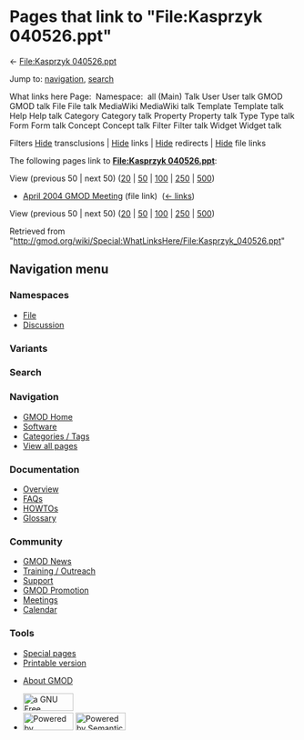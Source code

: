 <div id="mw-page-base" class="noprint">

</div>

<div id="mw-head-base" class="noprint">

</div>

<div id="content" class="mw-body" role="main">

<span id="top"></span>

<div id="mw-js-message" style="display:none;">

</div>



# <span dir="auto">Pages that link to "File:Kasprzyk 040526.ppt"</span>

<div id="bodyContent">

<div id="contentSub">

← [File:Kasprzyk
040526.ppt](/wiki/File:Kasprzyk_040526.ppt "File:Kasprzyk 040526.ppt")

</div>

<div id="jump-to-nav" class="mw-jump">

Jump to: [navigation](#mw-navigation), [search](#p-search)

</div>

<div id="mw-content-text">

What links here Page:  Namespace:  all (Main) Talk User User talk GMOD
GMOD talk File File talk MediaWiki MediaWiki talk Template Template talk
Help Help talk Category Category talk Property Property talk Type Type
talk Form Form talk Concept Concept talk Filter Filter talk Widget
Widget talk

Filters
[Hide](/mediawiki/index.php?title=Special:WhatLinksHere/File:Kasprzyk_040526.ppt&hidetrans=1 "Special:WhatLinksHere/File:Kasprzyk 040526.ppt")
transclusions \|
[Hide](/mediawiki/index.php?title=Special:WhatLinksHere/File:Kasprzyk_040526.ppt&hidelinks=1 "Special:WhatLinksHere/File:Kasprzyk 040526.ppt")
links \|
[Hide](/mediawiki/index.php?title=Special:WhatLinksHere/File:Kasprzyk_040526.ppt&hideredirs=1 "Special:WhatLinksHere/File:Kasprzyk 040526.ppt")
redirects \|
[Hide](/mediawiki/index.php?title=Special:WhatLinksHere/File:Kasprzyk_040526.ppt&hideimages=1 "Special:WhatLinksHere/File:Kasprzyk 040526.ppt")
file links

The following pages link to **[File:Kasprzyk
040526.ppt](/wiki/File:Kasprzyk_040526.ppt "File:Kasprzyk 040526.ppt")**:

View (previous 50 \| next 50)
([20](/mediawiki/index.php?title=Special:WhatLinksHere/File:Kasprzyk_040526.ppt&limit=20 "Special:WhatLinksHere/File:Kasprzyk 040526.ppt")
\|
[50](/mediawiki/index.php?title=Special:WhatLinksHere/File:Kasprzyk_040526.ppt&limit=50 "Special:WhatLinksHere/File:Kasprzyk 040526.ppt")
\|
[100](/mediawiki/index.php?title=Special:WhatLinksHere/File:Kasprzyk_040526.ppt&limit=100 "Special:WhatLinksHere/File:Kasprzyk 040526.ppt")
\|
[250](/mediawiki/index.php?title=Special:WhatLinksHere/File:Kasprzyk_040526.ppt&limit=250 "Special:WhatLinksHere/File:Kasprzyk 040526.ppt")
\|
[500](/mediawiki/index.php?title=Special:WhatLinksHere/File:Kasprzyk_040526.ppt&limit=500 "Special:WhatLinksHere/File:Kasprzyk 040526.ppt"))

- [April 2004 GMOD
  Meeting](/wiki/April_2004_GMOD_Meeting "April 2004 GMOD Meeting")
  (file link) ‎ <span class="mw-whatlinkshere-tools">([←
  links](/mediawiki/index.php?title=Special:WhatLinksHere&target=April+2004+GMOD+Meeting "Special:WhatLinksHere"))</span>

View (previous 50 \| next 50)
([20](/mediawiki/index.php?title=Special:WhatLinksHere/File:Kasprzyk_040526.ppt&limit=20 "Special:WhatLinksHere/File:Kasprzyk 040526.ppt")
\|
[50](/mediawiki/index.php?title=Special:WhatLinksHere/File:Kasprzyk_040526.ppt&limit=50 "Special:WhatLinksHere/File:Kasprzyk 040526.ppt")
\|
[100](/mediawiki/index.php?title=Special:WhatLinksHere/File:Kasprzyk_040526.ppt&limit=100 "Special:WhatLinksHere/File:Kasprzyk 040526.ppt")
\|
[250](/mediawiki/index.php?title=Special:WhatLinksHere/File:Kasprzyk_040526.ppt&limit=250 "Special:WhatLinksHere/File:Kasprzyk 040526.ppt")
\|
[500](/mediawiki/index.php?title=Special:WhatLinksHere/File:Kasprzyk_040526.ppt&limit=500 "Special:WhatLinksHere/File:Kasprzyk 040526.ppt"))

</div>

<div class="printfooter">

Retrieved from
"<http://gmod.org/wiki/Special:WhatLinksHere/File:Kasprzyk_040526.ppt>"

</div>

<div id="catlinks" class="catlinks catlinks-allhidden">

</div>

<div class="visualClear">

</div>

</div>

</div>

<div id="mw-navigation">

## Navigation menu

<div id="mw-head">



<div id="left-navigation">

<div id="p-namespaces" class="vectorTabs" role="navigation"
aria-labelledby="p-namespaces-label">

### Namespaces

- <span id="ca-nstab-image"><a href="/wiki/File:Kasprzyk_040526.ppt" accesskey="c"
  title="View the file page [c]">File</a></span>
- <span id="ca-talk"><a
  href="/mediawiki/index.php?title=File_talk:Kasprzyk_040526.ppt&amp;action=edit&amp;redlink=1"
  accesskey="t"
  title="Discussion about the content page [t]">Discussion</a></span>

</div>

<div id="p-variants" class="vectorMenu emptyPortlet" role="navigation"
aria-labelledby="p-variants-label">

### 

### Variants[](#)

<div class="menu">

</div>

</div>

</div>

<div id="right-navigation">





</div>

<div id="p-search" role="search">

### Search

<div id="simpleSearch">

</div>

</div>

</div>

</div>

<div id="mw-panel">

<div id="p-logo" role="banner">

<a href="/wiki/Main_Page"
style="background-image: url(http://gmod.org/images/GMOD-cogs.png);"
title="Visit the main page"></a>

</div>

<div id="p-Navigation" class="portal" role="navigation"
aria-labelledby="p-Navigation-label">

### Navigation

<div class="body">

- <span id="n-GMOD-Home">[GMOD Home](/wiki/Main_Page)</span>
- <span id="n-Software">[Software](/wiki/GMOD_Components)</span>
- <span id="n-Categories-.2F-Tags">[Categories /
  Tags](/wiki/Categories)</span>
- <span id="n-View-all-pages">[View all
  pages](/wiki/Special:AllPages)</span>

</div>

</div>

<div id="p-Documentation" class="portal" role="navigation"
aria-labelledby="p-Documentation-label">

### Documentation

<div class="body">

- <span id="n-Overview">[Overview](/wiki/Overview)</span>
- <span id="n-FAQs">[FAQs](/wiki/Category:FAQ)</span>
- <span id="n-HOWTOs">[HOWTOs](/wiki/Category:HOWTO)</span>
- <span id="n-Glossary">[Glossary](/wiki/Glossary)</span>

</div>

</div>

<div id="p-Community" class="portal" role="navigation"
aria-labelledby="p-Community-label">

### Community

<div class="body">

- <span id="n-GMOD-News">[GMOD News](/wiki/GMOD_News)</span>
- <span id="n-Training-.2F-Outreach">[Training /
  Outreach](/wiki/Training_and_Outreach)</span>
- <span id="n-Support">[Support](/wiki/Support)</span>
- <span id="n-GMOD-Promotion">[GMOD
  Promotion](/wiki/GMOD_Promotion)</span>
- <span id="n-Meetings">[Meetings](/wiki/Meetings)</span>
- <span id="n-Calendar">[Calendar](/wiki/Calendar)</span>

</div>

</div>

<div id="p-tb" class="portal" role="navigation"
aria-labelledby="p-tb-label">

### Tools

<div class="body">

- <span id="t-specialpages"><a href="/wiki/Special:SpecialPages" accesskey="q"
  title="A list of all special pages [q]">Special pages</a></span>
- <span id="t-print"><a
  href="/mediawiki/index.php?title=Special:WhatLinksHere/File:Kasprzyk_040526.ppt&amp;printable=yes"
  rel="alternate" accesskey="p"
  title="Printable version of this page [p]">Printable version</a></span>

</div>

</div>

</div>

</div>

<div id="footer" role="contentinfo">

- <span id="footer-places-about">[About
  GMOD](/wiki/GMOD:About "GMOD:About")</span>

<!-- -->

- <span id="footer-copyrightico">[<img src="http://www.gnu.org/graphics/gfdl-logo-small.png" width="88"
  height="31" alt="a GNU Free Documentation License" />](http://www.gnu.org/licenses/fdl-1.3.html)</span>
- <span id="footer-poweredbyico">[<img src="/mediawiki/skins/common/images/poweredby_mediawiki_88x31.png"
  width="88" height="31" alt="Powered by MediaWiki" />](//www.mediawiki.org/)
  [<img
  src="/mediawiki/extensions/SemanticMediaWiki/includes/../resources/images/smw_button.png"
  width="88" height="31" alt="Powered by Semantic MediaWiki" />](https://www.semantic-mediawiki.org/wiki/Semantic_MediaWiki)</span>

<div style="clear:both">

</div>

</div>
